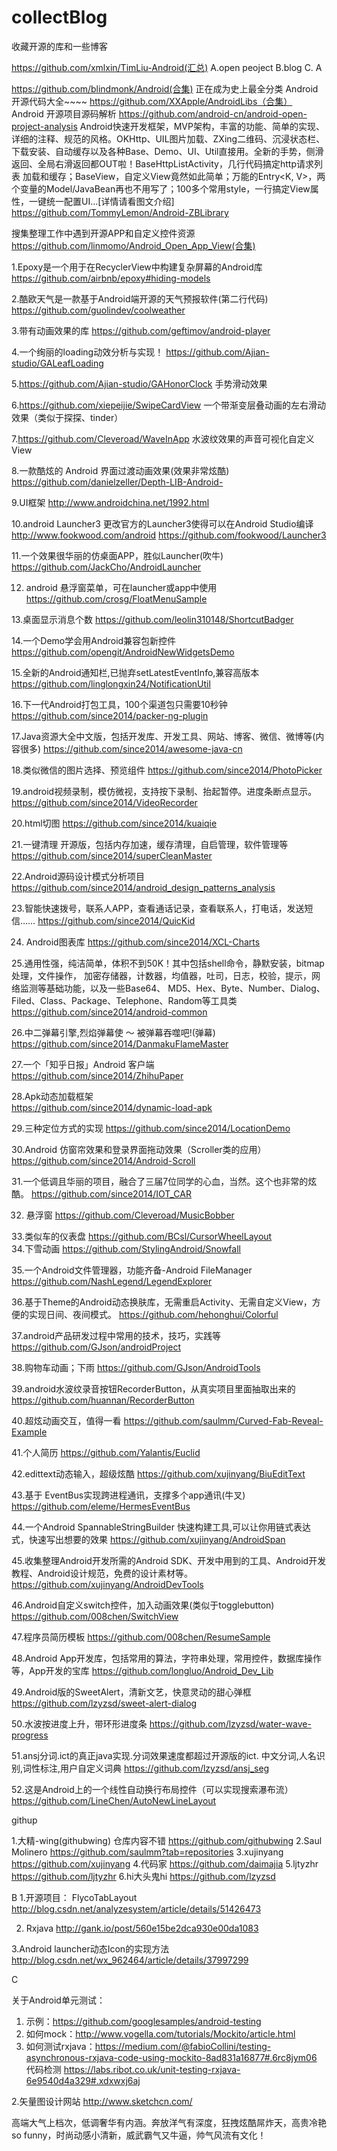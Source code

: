 # collectBlog
收藏开源的库和一些博客

https://github.com/xmlxin/TimLiu-Android(汇总)
A.open peoject  B.blog  C.
  A
   
  https://github.com/blindmonk/Android(合集)
  正在成为史上最全分类 Android 开源代码大全~~~~
  https://github.com/XXApple/AndroidLibs（合集）
  Android 开源项目源码解析
  https://github.com/android-cn/android-open-project-analysis
Android快速开发框架，MVP架构，丰富的功能、简单的实现、详细的注释、规范的风格。OKHttp、UIL图片加载、ZXing二维码、沉浸状态栏、下载安装、自动缓存以及各种Base、Demo、UI、Util直接用。全新的手势，侧滑返回、全局右滑返回都OUT啦！BaseHttpListActivity，几行代码搞定http请求列表 加载和缓存；BaseView，自定义View竟然如此简单；万能的Entry<K, V>，两个变量的Model/JavaBean再也不用写了；100多个常用style，一行搞定View属性，一键统一配置UI...[详情请看图文介绍]
  https://github.com/TommyLemon/Android-ZBLibrary

搜集整理工作中遇到开源APP和自定义控件资源
https://github.com/linmomo/Android_Open_App_View(合集)
  
1.Epoxy是一个用于在RecyclerView中构建复杂屏幕的Android库
  https://github.com/airbnb/epoxy#hiding-models  

2.酷欧天气是一款基于Android端开源的天气预报软件(第二行代码)  
  https://github.com/guolindev/coolweather
  
3.带有动画效果的库
  https://github.com/geftimov/android-player  
  
4.一个绚丽的loading动效分析与实现！
  https://github.com/Ajian-studio/GALeafLoading  
  
5.https://github.com/Ajian-studio/GAHonorClock  手势滑动效果

6.https://github.com/xiepeijie/SwipeCardView 一个带渐变层叠动画的左右滑动效果（类似于探探、tinder）

7.https://github.com/Cleveroad/WaveInApp 水波纹效果的声音可视化自定义 View

8.一款酷炫的 Android 界面过渡动画效果(效果非常炫酷)
  https://github.com/danielzeller/Depth-LIB-Android-
  
9.UI框架
  http://www.androidchina.net/1992.html  
  
10.android Launcher3  更改官方的Launcher3使得可以在Android Studio编译 http://www.fookwood.com/android
  https://github.com/fookwood/Launcher3
  
11.一个效果很华丽的仿桌面APP，胜似Launcher(吹牛)
  https://github.com/JackCho/AndroidLauncher  
  
12.  android 悬浮窗菜单，可在launcher或app中使用
  https://github.com/crosg/FloatMenuSample
  
13.桌面显示消息个数
  https://github.com/leolin310148/ShortcutBadger  
  
14.一个Demo学会用Android兼容包新控件
  https://github.com/opengit/AndroidNewWidgetsDemo  

15.全新的Android通知栏,已抛弃setLatestEventInfo,兼容高版本
  https://github.com/linglongxin24/NotificationUtil  
  
16.下一代Android打包工具，100个渠道包只需要10秒钟
  https://github.com/since2014/packer-ng-plugin  
  
17.Java资源大全中文版，包括开发库、开发工具、网站、博客、微信、微博等(内容很多)
  https://github.com/since2014/awesome-java-cn
 
18.类似微信的图片选择、预览组件
  https://github.com/since2014/PhotoPicker 

19.android视频录制，模仿微视，支持按下录制、抬起暂停。进度条断点显示。
  https://github.com/since2014/VideoRecorder  
  
20.html切图
  https://github.com/since2014/kuaiqie 

21.一键清理 开源版，包括内存加速，缓存清理，自启管理，软件管理等
  https://github.com/since2014/superCleanMaster  
  
22.Android源码设计模式分析项目
  https://github.com/since2014/android_design_patterns_analysis  
  
23.智能快速拨号，联系人APP，查看通话记录，查看联系人，打电话，发送短信……
  https://github.com/since2014/QuicKid

24. Android图表库
  https://github.com/since2014/XCL-Charts  
  
25.通用性强，纯洁简单，体积不到50K！其中包括shell命令，静默安装，bitmap处理，文件操作，
   加密存储器，计数器，均值器，吐司，日志，校验，提示，网络监测等基础功能，以及一些Base64、
   MD5、Hex、Byte、Number、Dialog、Filed、Class、Package、Telephone、Random等工具类
  https://github.com/since2014/android-common  
  
26.中二弹幕引擎,烈焰弹幕使 ～ 被弹幕吞噬吧!(弹幕)
  https://github.com/since2014/DanmakuFlameMaster  
  
27.一个「知乎日报」Android 客户端
  https://github.com/since2014/ZhihuPaper  
  
28.Apk动态加载框架  
  https://github.com/since2014/dynamic-load-apk

29.三种定位方式的实现
  https://github.com/since2014/LocationDemo 

30.Android 仿窗帘效果和登录界面拖动效果（Scroller类的应用）
  https://github.com/since2014/Android-Scroll
  
31.一个低调且华丽的项目，融合了三届7位同学的心血，当然。这个也非常的炫酷。
  https://github.com/since2014/IOT_CAR  
  
32. 悬浮窗
  https://github.com/Cleveroad/MusicBobber  

33.类似车的仪表盘
  https://github.com/BCsl/CursorWheelLayout  
34.下雪动画
  https://github.com/StylingAndroid/Snowfall  
  
35.一个Android文件管理器，功能齐备-Android FileManager
  https://github.com/NashLegend/LegendExplorer  

36.基于Theme的Android动态换肤库，无需重启Activity、无需自定义View，方便的实现日间、夜间模式。
  https://github.com/hehonghui/Colorful  
  
37.android产品研发过程中常用的技术，技巧，实践等
  https://github.com/GJson/androidProject  

38.购物车动画；下雨
  https://github.com/GJson/AndroidTools 
 
39.android水波纹录音按钮RecorderButton，从真实项目里面抽取出来的
https://github.com/huannan/RecorderButton

40.超炫动画交互，值得一看
https://github.com/saulmm/Curved-Fab-Reveal-Example  

41.个人简历
https://github.com/Yalantis/Euclid

42.edittext动态输入，超级炫酷
https://github.com/xujinyang/BiuEditText

43.基于 EventBus实现跨进程通讯，支撑多个app通讯(牛叉)
https://github.com/eleme/HermesEventBus

44.一个Android SpannableStringBuilder 快速构建工具,可以让你用链式表达式，快速写出想要的效果
https://github.com/xujinyang/AndroidSpan
  
45.收集整理Android开发所需的Android SDK、开发中用到的工具、Android开发教程、Android设计规范，免费的设计素材等。
https://github.com/xujinyang/AndroidDevTools

46.Android自定义switch控件，加入动画效果(类似于togglebutton)
https://github.com/008chen/SwitchView

47.程序员简历模板
https://github.com/008chen/ResumeSample

48.Android App开发库，包括常用的算法，字符串处理，常用控件，数据库操作等，App开发的宝库
https://github.com/longluo/Android_Dev_Lib

49.Android版的SweetAlert，清新文艺，快意灵动的甜心弹框
https://github.com/lzyzsd/sweet-alert-dialog

50.水波按进度上升，带环形进度条
https://github.com/lzyzsd/water-wave-progress

51.ansj分词.ict的真正java实现.分词效果速度都超过开源版的ict. 中文分词,人名识别,词性标注,用户自定义词典
https://github.com/lzyzsd/ansj_seg

52.这是Android上的一个线性自动换行布局控件（可以实现搜索瀑布流）
https://github.com/LineChen/AutoNewLineLayout
  
githup 

1.大精-wing(githubwing) 仓库内容不错
  https://github.com/githubwing
2.Saul Molinero
https://github.com/saulmm?tab=repositories
3.xujinyang
  https://github.com/xujinyang
4.代码家
  https://github.com/daimajia
5.ljtyzhr
https://github.com/ljtyzhr
6.hi大头鬼hi
https://github.com/lzyzsd




  B
1.开源项目： FlycoTabLayout 
  http://blog.csdn.net/analyzesystem/article/details/51426473  
  
2.  Rxjava
  http://gank.io/post/560e15be2dca930e00da1083

3.Android launcher动态Icon的实现方法
  http://blog.csdn.net/wx_962464/article/details/37997299  
  
  

  
  C
  
  关于Android单元测试：
1. 示例：https://github.com/googlesamples/android-testing
2. 如何mock：http://www.vogella.com/tutorials/Mockito/article.html
2. 如何测试rxjava：https://medium.com/@fabioCollini/testing-asynchronous-rxjava-code-using-mockito-8ad831a16877#.6rc8jym06
代码检测
https://labs.ribot.co.uk/unit-testing-rxjava-6e9540d4a329#.xdxwxj6aj

2.矢量图设计网站
  http://www.sketchcn.com/
  
  
  
  高端大气上档次，低调奢华有内涵。奔放洋气有深度，狂拽炫酷屌炸天，高贵冷艳so funny，时尚动感小清新，威武霸气又牛逼，帅气风流有文化！

